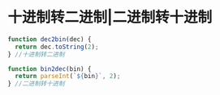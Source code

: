 # 十进制转二进制|二进制转十进制

```js
function dec2bin(dec) {
  return dec.toString(2);
} //十进制转二进制

function bin2dec(bin) {
  return parseInt(`${bin}`, 2);
} //二进制转十进制
```
